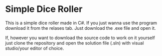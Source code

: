 # Simple Dice Roller
This is a simple dice roller made in C#. If you just wanna use the program download it from the relases tab. Just download the .exe file and open it.

If, however you want to download the source code to work on it yourself just clone the repository and open the solution file (.sln) with visual studio/your editor of choice.
